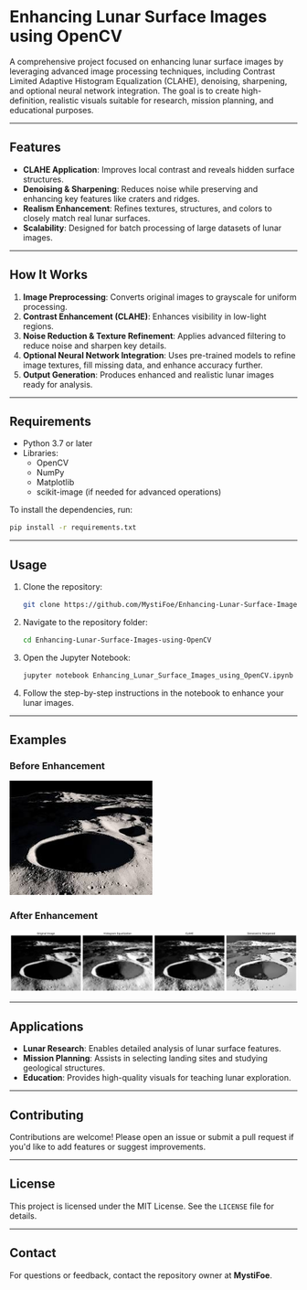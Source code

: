 # **Enhancing Lunar Surface Images using OpenCV**

A comprehensive project focused on enhancing lunar surface images by leveraging advanced image processing techniques, including Contrast Limited Adaptive Histogram Equalization (CLAHE), denoising, sharpening, and optional neural network integration. The goal is to create high-definition, realistic visuals suitable for research, mission planning, and educational purposes.

---

## **Features**

- **CLAHE Application**: Improves local contrast and reveals hidden surface structures.
- **Denoising & Sharpening**: Reduces noise while preserving and enhancing key features like craters and ridges.
- **Realism Enhancement**: Refines textures, structures, and colors to closely match real lunar surfaces.
- **Scalability**: Designed for batch processing of large datasets of lunar images.

---

## **How It Works**

1. **Image Preprocessing**: Converts original images to grayscale for uniform processing.
2. **Contrast Enhancement (CLAHE)**: Enhances visibility in low-light regions.
3. **Noise Reduction & Texture Refinement**: Applies advanced filtering to reduce noise and sharpen key details.
4. **Optional Neural Network Integration**: Uses pre-trained models to refine image textures, fill missing data, and enhance accuracy further.
5. **Output Generation**: Produces enhanced and realistic lunar images ready for analysis.

---

## **Requirements**

- Python 3.7 or later
- Libraries:
  - OpenCV
  - NumPy
  - Matplotlib
  - scikit-image (if needed for advanced operations)

To install the dependencies, run:
```bash
pip install -r requirements.txt
```

---

## **Usage**

1. Clone the repository:
   ```bash
   git clone https://github.com/MystiFoe/Enhancing-Lunar-Surface-Images-using-OpenCV.git
   ```
2. Navigate to the repository folder:
   ```bash
   cd Enhancing-Lunar-Surface-Images-using-OpenCV
   ```
3. Open the Jupyter Notebook:
   ```bash
   jupyter notebook Enhancing_Lunar_Surface_Images_using_OpenCV.ipynb
   ```
4. Follow the step-by-step instructions in the notebook to enhance your lunar images.

---

## **Examples**

### **Before Enhancement**
![Before Enhancement](before%20enhancement.jpg)

### **After Enhancement**
![After Enhancement](Enhanced.png)

---

## **Applications**

- **Lunar Research**: Enables detailed analysis of lunar surface features.
- **Mission Planning**: Assists in selecting landing sites and studying geological structures.
- **Education**: Provides high-quality visuals for teaching lunar exploration.

---

## **Contributing**

Contributions are welcome! Please open an issue or submit a pull request if you'd like to add features or suggest improvements.

---

## **License**

This project is licensed under the MIT License. See the `LICENSE` file for details.

---

## **Contact**

For questions or feedback, contact the repository owner at **MystiFoe**.
